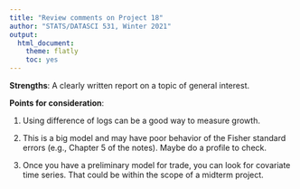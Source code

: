 ```yaml
---
title: "Review comments on Project 18"
author: "STATS/DATASCI 531, Winter 2021"
output:
  html_document:
    theme: flatly
    toc: yes
---
```


**Strengths**: A clearly written report on a topic of general interest.

**Points for consideration**:

1. Using difference of logs can be a good way to measure growth.

2. This is a big model and may have poor behavior of the Fisher standard errors (e.g., Chapter 5 of the notes). Maybe do a profile to check.

3. Once you have a preliminary model for trade, you can look for covariate time series. That could be within the scope of a midterm project.





